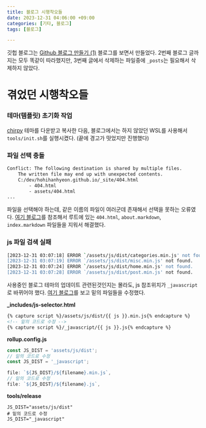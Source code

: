 ```yaml
---
title: 블로그 시행착오들
date: 2023-12-31 04:06:00 +09:00
categories: [기타, 블로그]
tags: [블로그]

---
```


깃헙 블로그는 [Github 블로그 만들기 (1)](https://devpro.kr/posts/Github-%EB%B8%94%EB%A1%9C%EA%B7%B8-%EB%A7%8C%EB%93%A4%EA%B8%B0-(1)/) 블로그를 보면서 만들었다. 2번째 블로그 글까지는 모두 똑같이 따라했지만, 3번째 글에서 삭제하는 파일중에 `_posts`는 필요해서 삭제하지 않았다.


# 겪었던 시행착오들

### 테마(템플릿) 초기화 작업
[chirpy](https://github.com/cotes2020/jekyll-theme-chirpy/) 테마를 다운받고 복사한 다음, 블로그에서는 하지 않았던 WSL를 사용해서 `tools/init.sh`를 실행시켰다. (끝에 경고가 떳었지만 진행했다)

### 파일 선택 충돌
```sh
Conflict: The following destination is shared by multiple files.
    The written file may end up with unexpected contents.
    C:/dev/hohihanhyeon.github.io/_site/404.html
        - 404.html
        - assets/404.html
...
```
파일을 선택해야 하는데, 같은 이름의 파일이 여러군데 존재해서 선택을 못하는 오류였다. [여기 블로그](https://velog.io/@lzlko/github-%EB%B8%94%EB%A1%9C%EA%B7%B8)를 참조해서 루트에 있는 `404.html`, `about.markdown`, `index.markdown` 파일들을 지워서 해결했다.


### js 파일 검색 실패
```sh
[2023-12-31 03:07:18] ERROR `/assets/js/dist/categories.min.js' not found.
[2023-12-31 03:07:19] ERROR `/assets/js/dist/misc.min.js' not found.
[2023-12-31 03:07:24] ERROR `/assets/js/dist/home.min.js' not found.
[2023-12-31 03:07:28] ERROR `/assets/js/dist/post.min.js' not found.
```
사용중인 블로그 테마의 업데이트 관련된것인지는 몰라도, js 참조위치가 `_javascript`로 바뀌어야 했다. [여기 블로그](https://velog.io/@lzlko/github-%EB%B8%94%EB%A1%9C%EA%B7%B8)를 보고 밑의 파일들을 수정했다.

**_includes/js-selector.html**  
```html
{% capture script %}/assets/js/dist/{{ js }}.min.js{% endcapture %}
<!-- 밑의 코드로 수정 -->
{% capture script %}/_javascript/{{ js }}.js{% endcapture %}
```

**rollup.config.js**  
```js
const JS_DIST = 'assets/js/dist';
// 밑의 코드로 수정
const JS_DIST = '_javascript';
```
```js
file: `${JS_DIST}/${filename}.min.js`,
// 밑의 코드로 수정
file: `${JS_DIST}/${filename}.js`,
```

**tools/release**  
```
JS_DIST="assets/js/dist"
# 밑의 코드로 수정
JS_DIST="_javascript"
```
